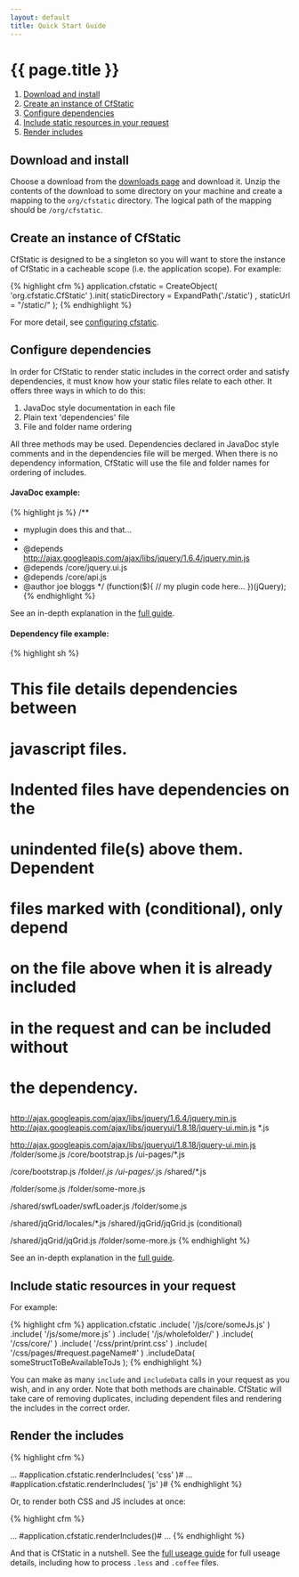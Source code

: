 ```yaml
---
layout: default
title: Quick Start Guide
---
```


# {{ page.title }}

1. [Download and install](#install)
2. [Create an instance of CfStatic](#create-instance)
3. [Configure dependencies](#configure-dependencies)
4. [Include static resources in your request](#include-resources)
5. [Render includes](#render-includes)

<a id="install"></a>
## Download and install

Choose a download from the [downloads page](downloads.html) and download it. Unzip the contents of the download to some directory on your machine and create a mapping to the `org/cfstatic` directory. The logical path of the mapping should be `/org/cfstatic`.

<a id="create-instance"></a>
## Create an instance of CfStatic

CfStatic is designed to be a singleton so you will want to store the instance of CfStatic in a cacheable scope (i.e. the application scope). For example:

{% highlight cfm %}
<cfscript>
application.cfstatic = CreateObject( 'org.cfstatic.CfStatic' ).init(
    staticDirectory = ExpandPath('./static')
  , staticUrl       = "/static/"
);
</cfscript>
{% endhighlight %}

For more detail, see [configuring cfstatic](full-guide.html#configuration).

<a id="configure-dependencies"></a>
## Configure dependencies

In order for CfStatic to render static includes in the correct order and satisfy dependencies, it must know how your static files relate to each other. It offers three ways in which to do this:

1. JavaDoc style documentation in each file
2. Plain text 'dependencies' file
3. File and folder name ordering

All three methods may be used. Dependencies declared in JavaDoc style comments and in the dependencies file will be merged. When there is no dependency information, CfStatic will use the file and folder names for ordering of includes.

#### JavaDoc example:
{% highlight js %}
/**
 * myplugin does this and that...
 *
 * @depends http://ajax.googleapis.com/ajax/libs/jquery/1.6.4/jquery.min.js
 * @depends /core/jquery.ui.js
 * @depends /core/api.js
 * @author joe bloggs
 */
(function($){
     // my plugin code here...
})(jQuery);
{% endhighlight %}

See an in-depth explanation in the [full guide](full-guide.html#javadoc).

#### Dependency file example:
{% highlight sh %}
##
# This file details dependencies between
# javascript files.
#
# Indented files have dependencies on the
# unindented file(s) above them. Dependent
# files marked with (conditional), only depend
# on the file above when it is already included
# in the request and can be included without
# the dependency.
##

http://ajax.googleapis.com/ajax/libs/jquery/1.6.4/jquery.min.js
    http://ajax.googleapis.com/ajax/libs/jqueryui/1.8.18/jquery-ui.min.js
    *.js

http://ajax.googleapis.com/ajax/libs/jqueryui/1.8.18/jquery-ui.min.js
    /folder/some.js
    /core/bootstrap.js
    /ui-pages/*.js

/core/bootstrap.js
    /folder/*.js
    /ui-pages/*.js
    /shared/*.js

/folder/some.js
    /folder/some-more.js

/shared/swfLoader/swfLoader.js
    /folder/some.js

/shared/jqGrid/locales/*.js
    /shared/jqGrid/jqGrid.js (conditional)

/shared/jqGrid/jqGrid.js
    /folder/some-more.js
{% endhighlight %}

See an in-depth explanation in the [full guide](full-guide.html#dependency-file).

<a id="include-resources"></a>
## Include static resources in your request

For example:

{% highlight cfm %}
<cfscript>
application.cfstatic
    .include( '/js/core/someJs.js' )
    .include( '/js/some/more.js' )
    .include( '/js/wholefolder/' )
    .include( '/css/core/' )
    .include( '/css/print/print.css' )
    .include( '/css/pages/#request.pageName#' )
    .includeData( someStructToBeAvailableToJs );
</cfscript>
{% endhighlight %}

You can make as many `include` and `includeData` calls in your request as you wish, and in any order. Note that both methods are chainable. CfStatic will take care of removing duplicates, including dependent files and rendering the includes in the correct order.

<a id="render-includes"></a>
## Render the includes

{% highlight cfm %}
<html>
    <head>
        ...
        #application.cfstatic.renderIncludes( 'css' )#
    </head>
    <body>
        ...
        #application.cfstatic.renderIncludes( 'js' )#
    </body>
</html>
{% endhighlight %}

Or, to render both CSS and JS includes at once:

{% highlight cfm %}
<html>
    <head>
        ...
        #application.cfstatic.renderIncludes()#
    </head>
    ...
{% endhighlight %}

And that is CfStatic in a nutshell. See the [full useage guide](full-guide.html) for full useage details, including how to process `.less` and `.coffee` files.